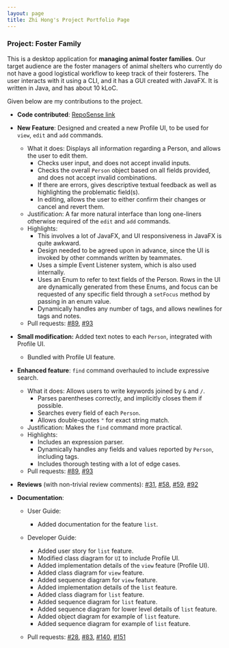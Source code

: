 ```yaml
---
layout: page
title: Zhi Hong's Project Portfolio Page 
---
```


### Project: Foster Family
This is a desktop application for **managing animal foster families**. Our target audience are the foster managers of animal shelters who currently do not have a good logistical workflow to keep track of their fosterers. The user interacts with it using a CLI, and it has a GUI created with JavaFX. It is written in Java, and has about 10 kLoC.

Given below are my contributions to the project.

* **Code contributed**: [RepoSense link](https://nus-cs2103-ay2324s1.github.io/tp-dashboard/?search=h1410101&breakdown=false&sort=groupTitle%20dsc&sortWithin=title&since=2023-09-22&timeframe=commit&mergegroup=&groupSelect=groupByRepos)

* **New Feature**: Designed and created a new Profile UI, to be used for `view`, `edit` and `add` commands.
  * What it does: Displays all information regarding a Person, and allows the user to edit them.
    * Checks user input, and does not accept invalid inputs.
    * Checks the overall `Person` object based on all fields provided, and does not accept invalid combinations.
    * If there are errors, gives descriptive textual feedback as well as highlighting the problematic field(s).
    * In editing, allows the user to either confirm their changes or cancel and revert them.
  * Justification: A far more natural interface than long one-liners otherwise required of the `edit` and `add` commands.
  * Highlights:
    * This involves a lot of JavaFX, and UI responsiveness in JavaFX is quite awkward.
    * Design needed to be agreed upon in advance, since the UI is invoked by other commands written by teammates.
    * Uses a simple Event Listener system, which is also used internally.
    * Uses an Enum to refer to text fields of the Person. Rows in the UI are dynamically generated from these Enums, and focus can be requested of any specific field through a `setFocus` method by passing in an enum value.
    * Dynamically handles any number of tags, and allows newlines for tags and notes.
  * Pull requests: [#89](https://github.com/AY2324S1-CS2103T-T13-4/tp/pull/89), [#93](https://github.com/AY2324S1-CS2103T-T13-4/tp/pull/93)


* **Small modification:** Added text notes to each `Person`, integrated with Profile UI.
  * Bundled with Profile UI feature.

<div style="page-break-after: always;"></div>

* **Enhanced feature**: `find` command overhauled to include expressive search.
    * What it does: Allows users to write keywords joined by `&` and `/`.
        * Parses parentheses correctly, and implicitly closes them if possible.
        * Searches every field of each `Person`.
        * Allows double-quotes `"` for exact string match.
    * Justification: Makes the `find` command more practical.
    * Highlights:
        * Includes an expression parser.
        * Dynamically handles any fields and values reported by `Person`, including tags.
        * Includes thorough testing with a lot of edge cases.
    * Pull requests: [#89](https://github.com/AY2324S1-CS2103T-T13-4/tp/pull/89), [#93](https://github.com/AY2324S1-CS2103T-T13-4/tp/pull/93)


* **Reviews** (with non-trivial review comments): [#31](https://github.com/AY2324S1-CS2103T-T13-4/tp/pull/31), [#58](https://github.com/AY2324S1-CS2103T-T13-4/tp/pull/58), [#59](https://github.com/AY2324S1-CS2103T-T13-4/tp/pull/59), [#92](https://github.com/AY2324S1-CS2103T-T13-4/tp/pull/92)  


* **Documentation**:
    * User Guide:
        * Added documentation for the feature `list`.

  * Developer Guide:
      * Added user story for `list` feature.
      * Modified class diagram for `UI` to include Profile UI.
      * Added implementation details of the `view` feature (Profile UI).
      * Added class diagram for `view` feature.
      * Added sequence diagram for `view` feature.
      * Added implementation details of the `list` feature.
      * Added class diagram for `list` feature.
      * Added sequence diagram for `list` feature.
      * Added sequence diagram for lower level details of `list` feature.
      * Added object diagram for example of `list` feature.
      * Added sequence diagram for example of `list` feature.

  * Pull requests: [#28](https://github.com/AY2324S1-CS2103T-T13-4/tp/pull/28), [#83](https://github.com/AY2324S1-CS2103T-T13-4/tp/pull/83), [#140](https://github.com/AY2324S1-CS2103T-T13-4/tp/pull/140), [#151](https://github.com/AY2324S1-CS2103T-T13-4/tp/pull/151) 
